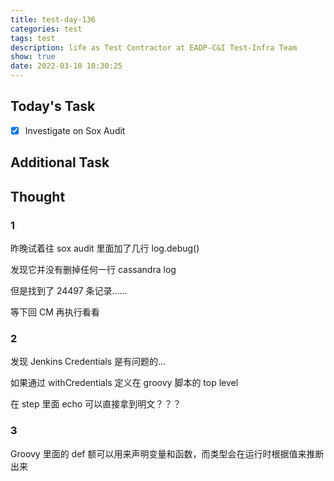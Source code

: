 ```yaml
---
title: test-day-136
categories: test
tags: test
description: life as Test Contractor at EADP-C&I Test-Infra Team
show: true
date: 2022-03-10 10:30:25
---
```

## Today's Task
- [x] Investigate on Sox Audit

## Additional Task 

## Thought

### 1

昨晚试着往 sox audit 里面加了几行 log.debug()

发现它并没有删掉任何一行 cassandra log

但是找到了 24497 条记录……

等下回 CM 再执行看看

### 2

发现 Jenkins Credentials 是有问题的…

如果通过 withCredentials 定义在 groovy 脚本的 top level 

在 step 里面 echo 可以直接拿到明文？？？

### 3

Groovy 里面的 def 额可以用来声明变量和函数，而类型会在运行时根据值来推断出来
